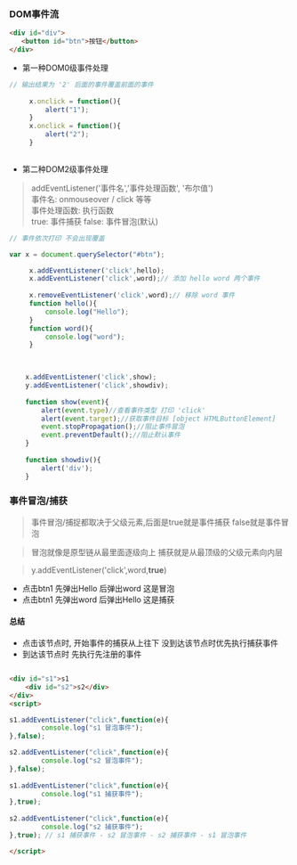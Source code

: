 ### DOM事件流<br>


```html
<div id="div">
   <button id="btn">按钮</button>
</div>
```
* 第一种DOM0级事件处理

```js
// 输出结果为 '2' 后面的事件覆盖前面的事件
    
     x.onclick = function(){
         alert("1");
     } 
     x.onclick = function(){
         alert("2");
     } 
     

```

* 第二种DOM2级事件处理

> addEventListener('事件名','事件处理函数', '布尔值')<br>
> 事件名: onmouseover / click 等等 <br>
> 事件处理函数: 执行函数 <br>
> true: 事件捕获 false: 事件冒泡(默认)<br>

```js
// 事件依次打印 不会出现覆盖

var x = document.querySelector("#btn");

     x.addEventListener('click',hello);
     x.addEventListener('click',word);// 添加 hello word 两个事件
     
     x.removeEventListener('click',word);// 移除 word 事件
     function hello(){
         console.log("Hello");
     }
     function word(){
         console.log("word");
     }
     

```

```js

    x.addEventListener('click',show);
    y.addEventListener('click',showdiv);
    
    function show(event){
        alert(event.type)//查看事件类型 打印 'click'
        alert(event.target);//获取事件目标 [object HTMLButtonElement] 
        event.stopPropagation();//阻止事件冒泡
        event.preventDefault();//阻止默认事件
    }
    
    function showdiv(){
        alert('div');
    }

```
### 事件冒泡/捕获<br>
> 事件冒泡/捕捉都取决于父级元素,后面是true就是事件捕获 false就是事件冒泡<br>

> 冒泡就像是原型链从最里面逐级向上 捕获就是从最顶级的父级元素向内层<br>

> y.addEventListener('click',word,<b>true</b>)

* 点击btn1 先弹出Hello 后弹出word 这是冒泡
* 点击btn1 先弹出word 后弹出Hello 这是捕获


#### 总结<br>

* 点击该节点时, 开始事件的捕获从上往下 没到达该节点时优先执行捕获事件
* 到达该节点时 先执行先注册的事件


```html

<div id="s1">s1
    <div id="s2">s2</div>
</div>
<script>

s1.addEventListener("click",function(e){
        console.log("s1 冒泡事件");         
},false);

s2.addEventListener("click",function(e){
        console.log("s2 冒泡事件");
},false);
        
s1.addEventListener("click",function(e){
        console.log("s1 捕获事件");
},true);
        
s2.addEventListener("click",function(e){
        console.log("s2 捕获事件");
},true); // s1 捕获事件 - s2 冒泡事件 - s2 捕获事件 - s1 冒泡事件

</script>

```
